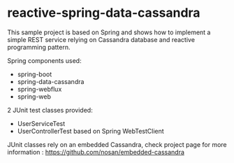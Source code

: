 # reactive-spring-data-cassandra
This sample project is based on Spring and shows how to implement a simple REST service relying on Cassandra database and reactive programming pattern.

Spring components used:
- spring-boot
- spring-data-cassandra
- spring-webflux
- spring-web

2 JUnit test classes provided:
- UserServiceTest
- UserControllerTest based on Spring WebTestClient

JUnit classes rely on an embedded Cassandra, check project page for more information :
https://github.com/nosan/embedded-cassandra

